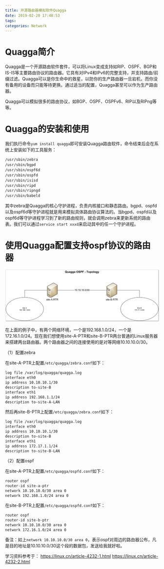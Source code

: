 ```yaml
---
title: 开源路由器模拟软件Quagga
date: 2019-02-20 17:48:53
tags:
categories: Network
---
```


# Quagga简介

Quagga是一个开源路由软件套件，可以将Linux变成支持如RIP、OSPF、BGP和IS-IS等主要路由协议的路由器。它具有对IPv4和IPv6的完整支持，并支持路由/前缀过滤。Quagga可以是你生命中的救星，以防你的生产路由器一旦宕机，而你没有备用的设备而只能等待更换。通过适当的配置，Quagga甚至可以作为生产路由器。

Quagga可以模拟很多的路由协议，如BGP、OSPF、OSPFv6、RIP以及RIPng等等。

# Quagga的安装和使用

我们执行命令`yum install quagga`即可安装Quagga路由软件，命令结束后会在系统上安装如下的工具服务：

```bash
/usr/sbin/zebra
/usr/sbin/bgpd
/usr/sbin/ospf6d
/usr/sbin/ospfd
/usr/sbin/isisd
/usr/sbin/ripd
/usr/sbin/ripngd
/usr/sbin/babeld
```

其中zebra是Quagga的核心守护进程，负责内核接口和静态路由。bgpd、ospfd以及ospf6d等守护进程就是用来模拟具体路由协议算法的。当bgpd、ospfd以及ospf6d等守护进程学习到了新的路由规则，就会调用zebra来更新系统的路由表。我们可以通过`service start xxxd`来启动其中的任一个守护进程。

# 使用Quagga配置支持ospf协议的路由器

![](/images/network_ospf_1_1.png)

在上面的例子中，有两个网络环境，一个是192.168.1.0/24，一个是172.16.1.0/24。现在我们想使用site-A-PTR和site-B-PTR两台普通的Linux服务器来搭建两台路由器。两个路由器之间的连接使用的是对等网络10.10.10.0/30。

（1）配置zebra

在site-A-PTR上配置`/etc/quagga/zebra.conf`如下：

```
log file /var/log/quagga/quagga.log
interface eth0
ip address 10.10.10.1/30
description to-site-B
interface eth1
ip address 192.168.1.1/24
description to-site-A-LAN
```

然后再site-B-PTR上配置`/etc/quagga/zebra.conf`如下：

```
log file /var/log/quagga/quagga.log
interface eth0
ip address 10.10.10.1/30
description to-site-B
interface eth1
ip address 172.17.1.1/24
description to-site-B-LAN
```

（2）配置ospf

在site-A-PTR上配置`/etc/quagga/ospfd.conf`如下：

```
router ospf
router-id site-a-ptr
network 10.10.10.0/30 area 0
network 192.168.1.0/24 area 0
```

在site-B-PTR上配置`/etc/quagga/ospfd.conf`如下：

```
router ospf
router-id site-b-ptr
network 10.10.10.0/30 area 0
network 172.16.1.0/24 area 0
```

备注：如上`network 10.10.10.0/30 area 0`，表示ospf对周边的路由器公布，凡是目的地址是10.10.10.0/30这个段的数据包，发送给我就好啦。

学习资料参考于：
https://linux.cn/article-4232-1.html
https://linux.cn/article-4232-2.html
